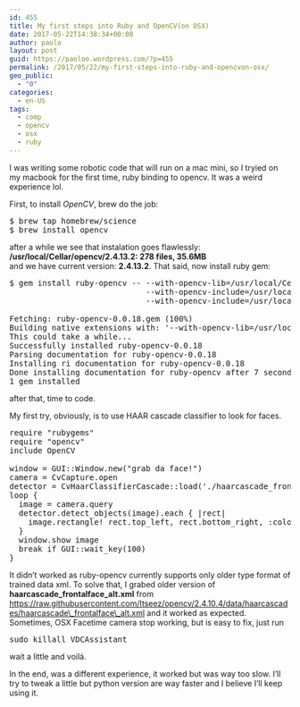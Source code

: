 ```yaml
---
id: 455
title: My first steps into Ruby and OpenCV(on OSX)
date: 2017-05-22T14:38:34+00:00
author: paolo
layout: post
guid: https://paoloo.wordpress.com/?p=455
permalink: /2017/05/22/my-first-steps-into-ruby-and-opencvon-osx/
geo_public:
  - "0"
categories:
  - en-US
tags:
  - comp
  - opencv
  - osx
  - ruby
---
```

I was writing some robotic code that will run on a mac mini, so I tryied on my macbook for the first time, ruby binding to opencv. It was a weird experience lol.

First, to install _OpenCV_, brew do the job:

<pre class="brush: bash; title: ; notranslate" title="">$ brew tap homebrew/science
$ brew install opencv
</pre>

after a while we see that instalation goes flawlessly:  
**/usr/local/Cellar/opencv/2.4.13.2: 278 files, 35.6MB**  
and we have current version: **2.4.13.2**. That said, now install ruby gem:

<pre class="brush: bash; title: ; notranslate" title="">$ gem install ruby-opencv -- --with-opencv-lib=/usr/local/Cellar/opencv/2.4.13.2/lib \
                             --with-opencv-include=/usr/local/Cellar/opencv/2.4.13.2/include/opencv \
                             --with-opencv-include=/usr/local/Cellar/opencv/2.4.13.2/include/opencv2

Fetching: ruby-opencv-0.0.18.gem (100%)
Building native extensions with: '--with-opencv-lib=/usr/local/Cellar/opencv/2.4.13.2/lib --with-opencv-include=/usr/local/Cellar/opencv/2.4.13.2/include/opencv --with-opencv-include=/usr/local/Cellar/opencv/2.4.13.2/include/opencv2'
This could take a while...
Successfully installed ruby-opencv-0.0.18
Parsing documentation for ruby-opencv-0.0.18
Installing ri documentation for ruby-opencv-0.0.18
Done installing documentation for ruby-opencv after 7 seconds
1 gem installed
</pre>

after that, time to code.

My first try, obviously, is to use HAAR cascade classifier to look for faces.

<pre class="brush: ruby; title: ; notranslate" title="">require "rubygems"
require "opencv"
include OpenCV

window = GUI::Window.new(&quot;grab da face!&quot;)
camera = CvCapture.open
detector = CvHaarClassifierCascade::load('./haarcascade_frontalface_alt.xml')
loop {
  image = camera.query
  detector.detect_objects(image).each { |rect|
    image.rectangle! rect.top_left, rect.bottom_right, :color =&gt; CvColor::Blue
  }
  window.show image
  break if GUI::wait_key(100)
}
</pre>

It didn&#8217;t worked as ruby-opencv currently supports only older type format of trained data xml. To solve that, I grabed older version of **haarcascade\_frontalface\_alt.xml** from https://raw.githubusercontent.com/Itseez/opencv/2.4.10.4/data/haarcascades/haarcascade\_frontalface\_alt.xml and it worked as expected.  
Sometimes, OSX Facetime camera stop working, but is easy to fix, just run

<pre class="brush: bash; title: ; notranslate" title="">sudo killall VDCAssistant
</pre>

wait a little and voilá.

In the end, was a different experience, it worked but was way too slow. I&#8217;ll try to tweak a little but python version are way faster and I believe I&#8217;ll keep using it.